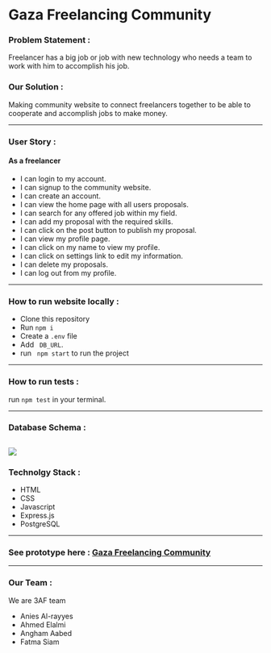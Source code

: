 # **Gaza Freelancing Community**

### **Problem Statement** :

Freelancer has a big job or job with new technology who needs a team to work with him to accomplish his job.

### **Our Solution** : 

Making community website to connect freelancers together to be able to cooperate and accomplish jobs to make money.

----

### **User Story** : 
 #### As a freelancer
  * I can login to my account.
  * I can signup to the community website.
  * I can create an account.
  * I can view the home page with all users proposals.
   * I can search for any offered job within my field.
  * I can add my proposal with the required skills.
  * I can click on the post button to publish my proposal.
  * I can view my profile page.
  * I can click on my name to view my profile.
  * I can click on settings link to edit my information.
  * I can delete my proposals.
  * I can log out from my profile.
  ----
### **How to run website locally** : 
 * Clone this repository
* Run ``` npm i ```
* Create a ```.env``` file
* Add ``` DB_URL```.
* run ``` npm start``` to run the project
---

### **How to run tests** :  
run ```npm test``` in your terminal.

--- 

### **Database Schema** : 
![](https://i.imgur.com/aEnpCBq.png)
--- 


### **Technolgy Stack** : 

  * HTML
  * CSS
  * Javascript
  * Express.js
  * PostgreSQL 
  ---

###  See prototype here : [Gaza Freelancing Community](https://www.figma.com/proto/LnsxHtJluP3LHhyxXrs7i4Xg/GFC?node-id=12%3A2&scaling=min-zoom)
 ---
 ### **Our Team** : 
  We are 3AF team 
   * Anies Al-rayyes
   * Ahmed Elalmi
   * Angham Aabed
   * Fatma Siam

